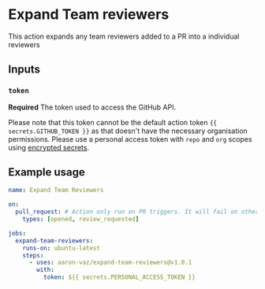 # Expand Team reviewers

This action expands any team reviewers added to a PR into a individual reviewers

## Inputs

### `token`

**Required** The token used to access the GitHub API.

Please note that this token cannot be the default action token `{{ secrets.GITHUB_TOKEN }}` as that doesn't have the necessary organisation permissions.
Please use a personal access token with `repo` and `org` scopes using [encrypted secrets](https://docs.github.com/en/free-pro-team@latest/actions/reference/encrypted-secrets).

## Example usage

```yaml
name: Expand Team Reviewers

on:
  pull_request: # Action only run on PR triggers. It will fail on other triggers
    types: [opened, review_requested]

jobs:
  expand-team-reviewers:
    runs-on: ubuntu-latest
    steps:
      - uses: aaron-vaz/expand-team-reviewers@v1.0.1
        with:
          token: ${{ secrets.PERSONAL_ACCESS_TOKEN }}
```
